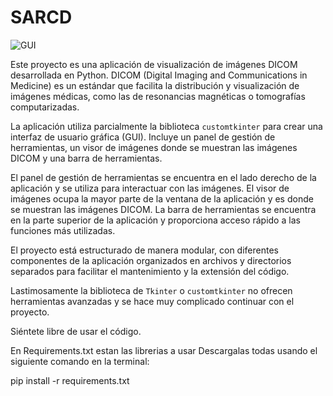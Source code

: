 # SARCD

<img alt="GUI" src="https://github.com/DGwerds/SARCD/assets/66983078/29e4cb36-5533-42b6-959c-7c4c4317ac26">

Este proyecto es una aplicación de visualización de imágenes DICOM desarrollada en Python. DICOM (Digital Imaging and Communications in Medicine) es un estándar que facilita la distribución y visualización de imágenes médicas, como las de resonancias magnéticas o tomografías computarizadas.

La aplicación utiliza parcialmente la biblioteca `customtkinter` para crear una interfaz de usuario gráfica (GUI). Incluye un panel de gestión de herramientas, un visor de imágenes donde se muestran las imágenes DICOM y una barra de herramientas.

El panel de gestión de herramientas se encuentra en el lado derecho de la aplicación y se utiliza para interactuar con las imágenes. El visor de imágenes ocupa la mayor parte de la ventana de la aplicación y es donde se muestran las imágenes DICOM. La barra de herramientas se encuentra en la parte superior de la aplicación y proporciona acceso rápido a las funciones más utilizadas.

El proyecto está estructurado de manera modular, con diferentes componentes de la aplicación organizados en archivos y directorios separados para facilitar el mantenimiento y la extensión del código.

Lastimosamente la biblioteca de `Tkinter` o `customtkinter` no ofrecen herramientas avanzadas y se hace muy complicado continuar con el proyecto.

Siéntete libre de usar el código.

En Requirements.txt estan las librerias a usar
Descargalas todas usando el siguiente comando en la terminal:

pip install -r requirements.txt 

